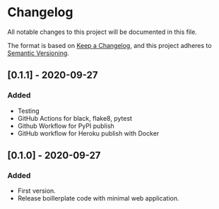 # Changelog

All notable changes to this project will be documented in this file.

The format is based on [Keep a Changelog](https://keepachangelog.com/en/1.0.0/),
and this project adheres to [Semantic Versioning](https://semver.org/spec/v2.0.0.html).

## [0.1.1] - 2020-09-27

### Added

- Testing
- GitHub Actions for black, flake8, pytest
- Github Workflow for PyPI publish
- GitHub workflow for Heroku publish with Docker

## [0.1.0] - 2020-09-27

### Added

- First version.
- Release boillerplate code with minimal web application.
